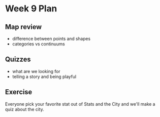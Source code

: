 # Week 9 Plan

## Map review 

+ difference between points and shapes
+ categories vs continuums


## Quizzes

+ what are we looking for
+ telling a story and being playful

## Exercise

Everyone pick your favorite stat out of Stats and the City and we'll make a quiz about the city.
